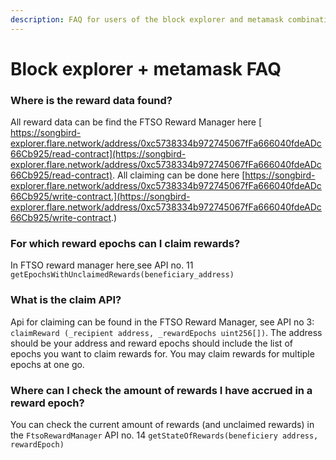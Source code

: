 ```yaml
---
description: FAQ for users of the block explorer and metamask combination
---
```


# Block explorer + metamask FAQ

### Where is the reward data found?

All reward data can be find the FTSO Reward Manager here [ https://songbird-explorer.flare.network/address/0xc5738334b972745067fFa666040fdeADc66Cb925/read-contract](https://songbird-explorer.flare.network/address/0xc5738334b972745067fFa666040fdeADc66Cb925/read-contract). All claiming can be done here [https://songbird-explorer.flare.network/address/0xc5738334b972745067fFa666040fdeADc66Cb925/write-contract.](https://songbird-explorer.flare.network/address/0xc5738334b972745067fFa666040fdeADc66Cb925/write-contract.)

### For which reward epochs can I claim rewards?

In FTSO reward manager here[ ](https://songbird-explorer.flare.network/address/0xc5738334b972745067fFa666040fdeADc66Cb925/read-contract)see API no. 11 `getEpochsWithUnclaimedRewards(beneficiary_address)`

### What is the claim API?

Api for claiming can be found in the FTSO Reward Manager, see API no 3: `claimReward (_recipient address, _rewardEpochs uint256[])`. The address should be your address and reward epochs should include the list of epochs you want to claim rewards for. You may claim rewards for multiple epochs at one go.

### Where can I check the amount of rewards I have accrued in a reward epoch?

You can check the current amount of rewards (and unclaimed rewards) in the `FtsoRewardManager` API no. 14 `getStateOfRewards(beneficiery address, rewardEpoch)`
